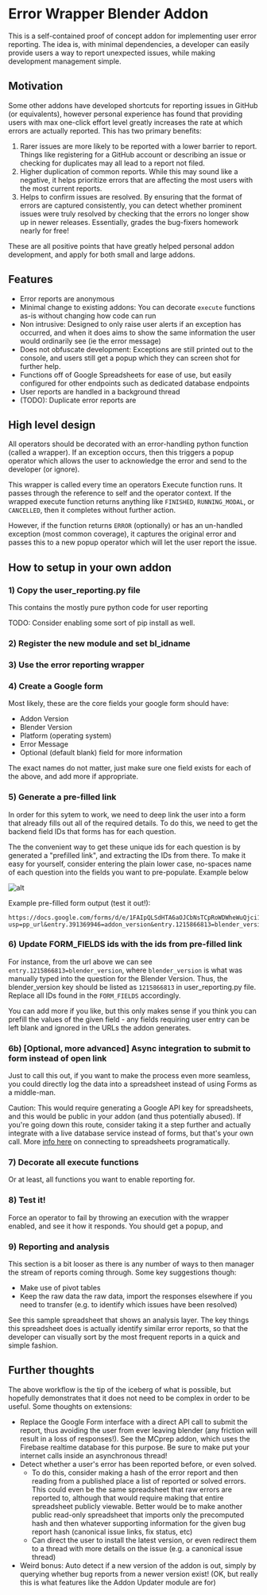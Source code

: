 # Error Wrapper Blender Addon

This is a self-contained proof of concept addon for implementing user error reporting. The idea is, with minimal dependencies, a developer can easily provide users a way to report unexpected issues, while making development management simple.

## Motivation

Some other addons have developed shortcuts for reporting issues in GitHub (or equivalents), however personal experience has found that providing users with max one-click effort level greatly increases the rate at which errors are actually reported. This has two primary benefits:

1) Rarer issues are more likely to be reported with a lower barrier to report. Things like registering for a GitHub account or describing an issue or checking for duplicates may all lead to a report not filed.
2) Higher duplication of common reports. While this may sound like a negative, it helps prioritize errors that are affecting the most users with the most current reports.
3) Helps to confirm issues are resolved. By ensuring that the format of errors are captured consistently, you can detect whether prominent issues were truly resolved by checking that the errors no longer show up in newer releases. Essentially, grades the bug-fixers homework nearly for free!

These are all positive points that have greatly helped personal addon development, and apply for both small and large addons.

## Features

- Error reports are anonymous
- Minimal change to existing addons: You can decorate `execute` functions as-is without changing how code can run
- Non intrusive: Designed to only raise user alerts if an exception has occurred, and when it does aims to show the same information the user would ordinarily see (ie the error message)
- Does not obfuscate development: Exceptions are still printed out to the console, and users still get a popup which they can screen shot for further help.
- Functions off of Google Spreadsheets for ease of use, but easily configured for other endpoints such as dedicated database endpoints
- User reports are handled in a background thread
- (TODO): Duplicate error reports are

## High level design

All operators should be decorated with an error-handling python function (called a wrapper). If an exception occurs, then this triggers a popup operator which allows the user to acknowledge the error and send to the developer (or ignore).

This wrapper is called every time an operators Execute function runs. It passes through the reference to self and the operator context. If the wrapped execute function returns anything like `FINISHED`, `RUNNING_MODAL`, or `CANCELLED`, then it completes without further action.

However, if the function returns `ERROR` (optionally) or has an un-handled exception (most common coverage), it captures the original error and passes this to a new popup operator which will let the user report the issue.

## How to setup in your own addon

### 1) Copy the user_reporting.py file

This contains the mostly pure python code for user reporting

TODO: Consider enabling some sort of pip install as well.

### 2) Register the new module and set bl_idname


### 3) Use the error reporting wrapper


### 4) Create a Google form

Most likely, these are the core fields your google form should have:
- Addon Version
- Blender Version
- Platform (operating system)
- Error Message
- Optional (default blank) field for more information

The exact names do not matter, just make sure one field exists for each of the above, and add more if appropriate.

### 5) Generate a pre-filled link

In order for this sytem to work, we need to deep link the user into a form that already fills out all of the required details. To do this, we need to get the backend field IDs that forms has for each question.

The the convenient way to get these unique ids for each question is by generated a "prefilled link", and extracting the IDs from there. To make it easy for yourself, consider entering the plain lower case, no-spaces name of each question into the fields you want to pre-populate. Example below

![alt](images/form_prefill.png)

Example pre-filled form output (test it out!):

```
https://docs.google.com/forms/d/e/1FAIpQLSdHTA6aOJCbNsTCpRoWDWheWuQjci1d6gxnxHb1FdAnXvRHdw/viewform?usp=pp_url&entry.391369946=addon_version&entry.1215866813=blender_version&entry.1023948975=error_message&entry.286196237=platform
```


### 6) Update FORM_FIELDS ids with the ids from pre-filled link

For instance, from the url above we can see `entry.1215866813=blender_version`, where `blender_version` is what was manually typed into the question for the Blender Version. Thus, the blender_version key should be listed as `1215866813` in user_reporting.py file. Replace all IDs found in the `FORM_FIELDS` accordingly.

You can add more if you like, but this only makes sense if you think you can prefill the values of the given field - any fields requiring user entry can be left blank and ignored in the URLs the addon generates.


### 6b) [Optional, more advanced] Async integration to submit to form instead of open link

Just to call this out, if you want to make the process even more seamless, you could directly log the data into a spreadsheet instead of using Forms as a middle-man.

Caution: This would require generating a Google API key for spreadsheets, and this would be public in your addon (and thus potentially abused). If you're going down this route, consider taking it a step further and actually integrate with a live database service instead of forms, but that's your own call. More [info here](https://stackoverflow.com/questions/46583052/http-google-sheets-api-v4-how-to-access-without-oauth-2-0/46583300) on connecting to spreadsheets programatically.

### 7) Decorate all execute functions

Or at least, all functions you want to enable reporting for.

### 8) Test it!

Force an operator to fail by throwing an execution with the wrapper enabled, and see it how it responds. You should get a popup, and

### 9) Reporting and analysis

This section is a bit looser as there is any number of ways to then manager the stream of reports coming through. Some key suggestions though:

- Make use of pivot tables
- Keep the raw data the raw data, import the responses elsewhere if you need to transfer (e.g. to identify which issues have been resolved)

See this sample spreadsheet that shows an analysis layer. The key things this spreadsheet does is actually identify similar error reports, so that the developer can visually sort by the most frequent reports in a quick and simple fashion.


## Further thoughts

The above workflow is the tip of the iceberg of what is possible, but hopefully demonstrates that it does not need to be complex in order to be useful. Some thoughts on extensions:

- Replace the Google Form interface with a direct API call to submit the report, thus avoiding the user from ever leaving blender (any friction will result in a loss of responses!). See the MCprep addon, which uses the Firebase realtime database for this purpose. Be sure to make put your internet calls inside an asynchronous thread!
- Detect whether a user's error has been reported before, or even solved.
  - To do this, consider making a hash of the error report and then reading from a published place a list of reported or solved errors. This could even be the same spreadsheet that raw errors are reported to, although that would require making that entire spreadsheet publicly viewable. Better would be to make another public read-only spreadsheet that imports only the precomputed hash and then whatever supporting information for the given bug report hash (canonical issue links, fix status, etc)
  - Can direct the user to install the latest version, or even redirect them to a thread with more details on the issue (e.g. a canonical issue thread)
- Weird bonus: Auto detect if a new version of the addon is out, simply by querying whether bug reports from a newer version exist! (OK, but really this is what features like the Addon Updater module are for)

